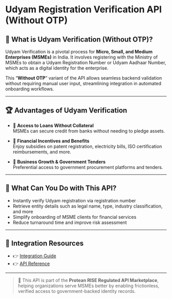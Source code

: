 # Udyam Registration Verification API (Without OTP)

## 📘 What is Udyam Verification (Without OTP)?

Udyam Verification is a pivotal process for **Micro, Small, and Medium Enterprises (MSMEs)** in India. It involves registering with the Ministry of MSMEs to obtain a Udyam Registration Number or Udyam Aadhaar Number, which acts as a digital identity for the enterprise.

This “**Without OTP**” variant of the API allows seamless backend validation without requiring manual user input, streamlining integration in automated onboarding workflows.

---

## 🏆 Advantages of Udyam Verification

- 🏦 **Access to Loans Without Collateral**  
  MSMEs can secure credit from banks without needing to pledge assets.

- 🎁 **Financial Incentives and Benefits**  
  Enjoy subsidies on patent registration, electricity bills, ISO certification reimbursements, and more.

- 🚀 **Business Growth & Government Tenders**  
  Preferential access to government procurement platforms and tenders.

---

## 💼 What Can You Do with This API?

- Instantly verify Udyam registration via registration number  
- Retrieve entity details such as legal name, type, industry classification, and more  
- Simplify onboarding of MSME clients for financial services  
- Reduce turnaround time and improve risk assessment

---

## 🔗 Integration Resources

- 👉 [Integration Guide](https://docs.risewithprotean.io/52/integration-guide)  
- 👉 [API Reference](https://docs.risewithprotean.io/52/api-reference)

---

> 📌 This API is part of the **Protean RISE Regulated API Marketplace**, helping organizations serve MSMEs better by enabling frictionless, verified access to government-backed identity records.
